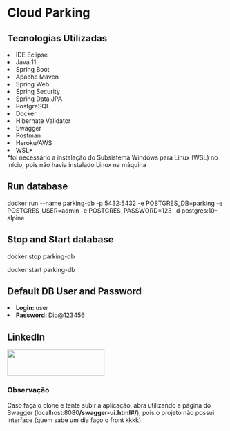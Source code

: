# Cloud Parking

## Tecnologias Utilizadas

<li>IDE Eclipse</li>
<li>Java 11</li>
<li>Spring Boot</li>
<li>Apache Maven</li>
<li>Spring Web</li>
<li>Spring Security</li>
<li>Spring Data JPA</li>
<li>PostgreSQL</li>
<li>Docker</li>
<li>Hibernate Validator</li>
<li>Swagger</li>
<li>Postman</li>
<li>Heroku/AWS</li>
<li>WSL*</li>
*foi necessário a instalação do Subsistema Windows para Linux (WSL) no início, pois não havia instalado Linux na máquina

## Run database
docker run --name parking-db -p 5432:5432 -e POSTGRES_DB=parking -e POSTGRES_USER=admin -e POSTGRES_PASSWORD=123 -d postgres:10-alpine

## Stop and Start database
docker stop parking-db

docker start parking-db

## Default DB User and Password
<li><strong>Login: </strong>user</li>
<li><strong>Password: </strong>Dio@123456</li>

## LinkedIn

<div>
<a href="https://www.linkedin.com/in/santosddaniel/"><img src="https://cdn.icon-icons.com/icons2/2530/PNG/512/linkedin_button_icon_151847.png" width="225" height="60"></a>   
</div>

### Observação

Caso faça o clone e tente subir a aplicação, abra utilizando a página do Swagger (localhost:8080<strong>/swagger-ui.html#/</strong>), pois o projeto não possui interface (quem sabe um dia faço o front kkkk).
